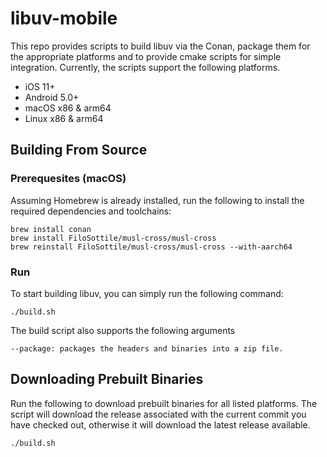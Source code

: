 # libuv-mobile

This repo provides scripts to build libuv via the Conan, package them for the appropriate platforms and to provide cmake scripts for simple integration. Currently, the scripts support the following platforms.

* iOS 11+
* Android 5.0+
* macOS x86 & arm64
* Linux x86 & arm64

## Building From Source

### Prerequesites (macOS)

Assuming Homebrew is already installed, run the following to install the required dependencies and toolchains:

```
brew install conan
brew install FiloSottile/musl-cross/musl-cross
brew reinstall FiloSottile/musl-cross/musl-cross --with-aarch64
```

### Run

To start building libuv, you can simply run the following command:

```
./build.sh
```

The build script also supports the following arguments

```
--package: packages the headers and binaries into a zip file.
```

## Downloading Prebuilt Binaries

Run the following to download prebuilt binaries for all listed platforms. The script will download the release associated with the current commit you have checked out, otherwise it will download the latest release available.

```
./build.sh
```
